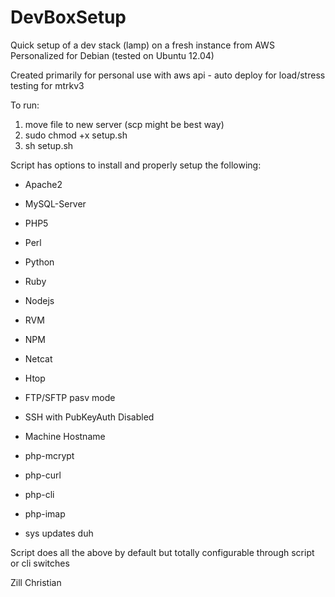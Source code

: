 DevBoxSetup
=============

Quick setup of a dev stack (lamp) on a fresh instance from AWS
Personalized for Debian (tested on Ubuntu 12.04)

Created primarily for personal use with aws api - auto deploy for load/stress testing for mtrkv3

To run:
1. move file to new server (scp might be best way)
2. sudo chmod +x setup.sh
3. sh setup.sh

Script has options to install and properly setup the following:
- Apache2
- MySQL-Server
- PHP5
- Perl
- Python
- Ruby
- Nodejs

- RVM
- NPM
- Netcat
- Htop
- FTP/SFTP pasv mode
- SSH with PubKeyAuth Disabled
- Machine Hostname
- php-mcrypt
- php-curl
- php-cli
- php-imap

- sys updates duh

Script does all the above by default but totally configurable through script or cli switches

Zill Christian
